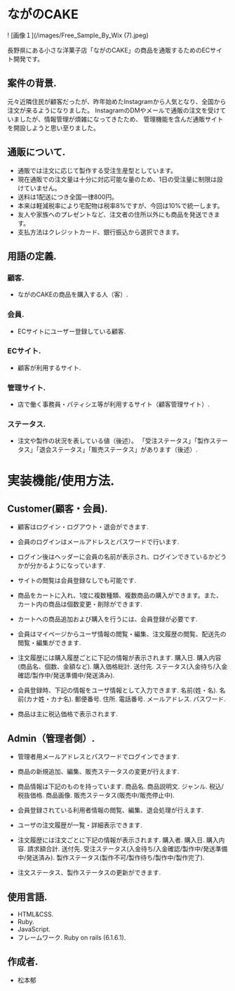 # ながのCAKE

! [画像１](/images/Free_Sample_By_Wix (7).jpeg)

長野県にある小さな洋菓子店「ながのCAKE」の商品を通販するためのECサイト開発です。

## 案件の背景.
元々近隣住民が顧客だったが、昨年始めたInstagramから人気となり、全国から注文が来るようになりました。
InstagramのDMやメールで通販の注文を受けていましたが、情報管理が煩雑になってきたため、
管理機能を含んだ通販サイトを開設しようと思い至りました。

## 通販について.
* 通販では注文に応じて製作する受注生産型としています。
* 現在通販での注文量は十分に対応可能な量のため、1日の受注量に制限は設けていません。
* 送料は1配送につき全国一律800円。
* 本来は軽減税率により宅配物は税率8%ですが、今回は10%で統一します。
* 友人や家族へのプレゼントなど、注文者の住所以外にも商品を発送できます。
* 支払方法はクレジットカード、銀行振込から選択できます。

## 用語の定義.
### 顧客.
* ながのCAKEの商品を購入する人（客）.

### 会員.
* ECサイトにユーザー登録している顧客.

### ECサイト.
* 顧客が利用するサイト.

### 管理サイト.
* 店で働く事務員・パティシエ等が利用するサイト（顧客管理サイト）.

### ステータス.
* 注文や製作の状況を表している値（後述）。
「受注ステータス」「製作ステータス」「退会ステータス」「販売ステータス」があります（後述）.

# 実装機能/使用方法.

## Customer(顧客・会員).

* 顧客はログイン・ログアウト・退会ができます.
* 会員のログインはメールアドレスとパスワードで行います.
* ログイン後はヘッダーに会員の名前が表示され、ログインできているかどうかが分かるようになっています.
* サイトの閲覧は会員登録なしでも可能です.
* 商品をカートに入れ、1度に複数種類、複数商品の購入ができます。また、カート内の商品は個数変更・削除ができます.
* カートへの商品追加および購入を行うには、会員登録が必要です.
* 会員はマイページからユーザ情報の閲覧・編集、注文履歴の閲覧、配送先の閲覧・編集ができます.
* 注文履歴には購入履歴ごとに下記の情報が表示されます.
  購入日.
  購入内容(商品名、個数、金額など).
  購入価格総計.
  送付先.
  ステータス(入金待ち/入金確認/製作中/発送準備中/発送済み).

* 会員登録時、下記の情報をユーザ情報として入力できます.
  名前(姓・名).
  名前(カナ姓・カナ名).
  郵便番号.
  住所.
  電話番号.
  メールアドレス.
  パスワード.

* 商品は主に税込価格で表示されます.

## Admin（管理者側）.

* 管理者用メールアドレスとパスワードでログインできます.
* 商品の新規追加、編集、販売ステータスの変更が行えます.
* 商品情報は下記のものを持っています.
  商品名.
  商品説明文.
  ジャンル.
  税込/税抜価格.
  商品画像.
  販売ステータス(販売中/販売停止中).

* 会員登録されている利用者情報の閲覧、編集、退会処理が行えます.
* ユーザの注文履歴が一覧・詳細表示できます.
* 注文履歴には注文ごとに下記の情報が表示されます.
  購入者.
  購入日.
  購入内容.
  請求額合計.
  送付先.
  受注ステータス(入金待ち/入金確認/製作中/発送準備中/発送済み).
  製作ステータス(製作不可/製作待ち/製作中/製作完了).

* 注文ステータス、製作ステータスの更新ができます.

## 使用言語.
* HTML&CSS.
* Ruby.
* JavaScript.
* フレームワーク.
  Ruby on rails (6.1.6.1).

## 作成者.
* 松本郁









<!--This README would normally document whatever steps are necessary to get the-->
<!--application up and running.-->

<!--Things you may want to cover:-->

<!--* Ruby version-->

<!--* System dependencies-->

<!--* Configuration-->

<!--* Database creation-->

<!--* Database initialization-->

<!--* How to run the test suite-->

<!--* Services (job queues, cache servers, search engines, etc.)-->

<!--* Deployment instructions-->

<!--* ...-->
